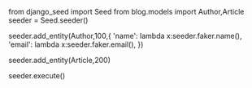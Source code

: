 from django_seed import Seed
from blog.models import Author,Article  
seeder = Seed.seeder()

seeder.add_entity(Author,100,{
    'name': lambda x:seeder.faker.name(),
    'email': lambda x:seeder.faker.email(),
})

seeder.add_entity(Article,200)




seeder.execute()